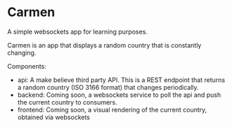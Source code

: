 # Carmen

A simple websockets app for learning purposes.

Carmen is an app that displays a random country that is constantly changing.

Components:
- api: A make believe third party API. This is a REST endpoint that returns a random country (ISO 3166 format) that changes periodically.
- backend: Coming soon, a websockets service to poll the api and push the current country to consumers.
- frontend: Coming soon, a visual rendering of the current country, obtained via websockets
